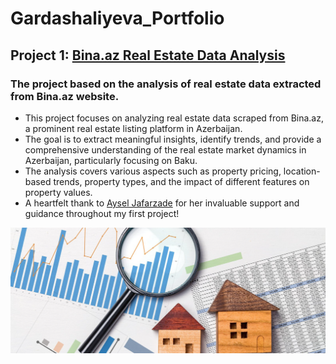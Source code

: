 # Gardashaliyeva_Portfolio
## Project 1: [Bina.az Real Estate Data Analysis](https://github.com/Gardashaliyeva/Bina_az_Real_Estate_Data_Analysis)
### The project based on the analysis of real estate data extracted from Bina.az website.

* This project focuses on analyzing real estate data scraped from Bina.az, a prominent real estate listing platform in Azerbaijan. 
* The goal is to extract meaningful insights, identify trends, and provide a comprehensive understanding of the real estate market dynamics in Azerbaijan, particularly focusing on Baku. 
* The analysis covers various aspects such as property pricing, location-based trends, property types, and the impact of different features on property values.
* A heartfelt thank to [Aysel Jafarzade](https://github.com/JafarzadeAysel) for her invaluable support and guidance throughout my first project!

![](https://github.com/Gardashaliyeva/Gardashaliyeva_Portfolio/blob/main/images/Real-Estate-Data-Analysis.png)


